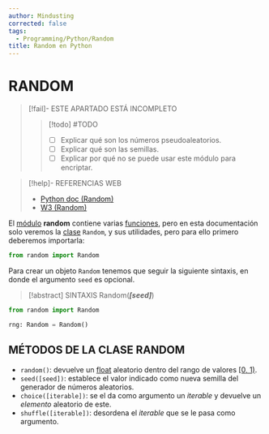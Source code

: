 ```yaml
---
author: Mindusting
corrected: false
tags:
  - Programming/Python/Random
title: Random en Python
---
```


# RANDOM

> [!fail]- ESTE APARTADO ESTÁ INCOMPLETO
> > [!todo] #TODO
> > - [ ] Explicar qué son los números pseudoaleatorios.
> > - [ ] Explicar qué son las semillas.
> > - [ ] Explicar por qué no se puede usar este módulo para encriptar.

> [!help]- REFERENCIAS WEB
> - [Python doc (Random)](https://docs.python.org/es/3/library/random.html)
> - [W3 (Random)](https://www.w3schools.com/python/module_random.asp)

El [módulo](py_module.md) **random** contiene varias [funciones](py_function.md), pero en esta documentación solo veremos la [clase](py_class.md) `Random`, y sus utilidades, pero para ello primero deberemos importarla:

```python
from random import Random
```

Para crear un objeto `Random` tenemos que seguir la siguiente sintaxis, en donde el argumento `seed` es opcional.

> [!abstract] SINTAXIS
> Random(***\[seed]***)

```python
from random import Random

rng: Random = Random()
```

## MÉTODOS DE LA CLASE RANDOM

- `random()`: devuelve un [float](py_float.md) aleatorio dentro del rango de valores [\[0, 1)](../../math/math_range_notation.md).
- `seed([seed])`: establece el valor indicado como nueva semilla del generador de números aleatorios.
- `choice([iterable])`: se el da como argumento un *iterable* y devuelve un *elemento* aleatorio de este.
- `shuffle([iterable])`: desordena el *iterable* que se le pasa como argumento.

